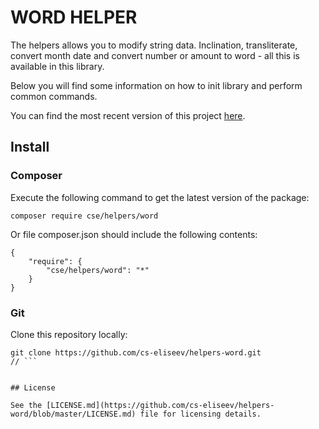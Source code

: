 WORD HELPER
==========

The helpers allows you to modify string data. Inclination, transliterate, convert month date and convert number or amount to word - all this is available in this library.

Below you will find some information on how to init library and perform common commands.

You can find the most recent version of this project [here](https://github.com/cs-eliseev/helpers-word).

## Install

### Composer

Execute the following command to get the latest version of the package:
```
composer require cse/helpers/word
```

Or file composer.json should include the following contents:
```
{
    "require": {
        "cse/helpers/word": "*"
    }
}
```

### Git

Clone this repository locally:
```
git clone https://github.com/cs-eliseev/helpers-word.git
// ```


## License

See the [LICENSE.md](https://github.com/cs-eliseev/helpers-word/blob/master/LICENSE.md) file for licensing details.
